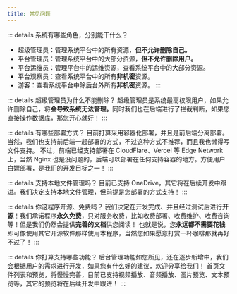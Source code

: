 ```yaml
---
title: 常见问题
---
```


::: details 系统有哪些角色，分别能干什么？
- 超级管理员：管理系统平台中的所有资源，<b>但不允许删除自己。</b>
- 平台管理员：管理系统平台中的大部分资源，<b>但不允许删除用户。</b>
- 平台运维员：管理平台中的运维资源，查看系统平台中的大部分资源。
- 平台观察员：查看系统平台中的所有<b>非机密</b>资源。
- 游客：查看系统平台中除后台外所有<b>非机密</b>资源。
:::

::: details 超级管理员为什么不能删除？
超级管理员是系统最高权限用户，如果允许删除自己，将<b>会导致系统无法管理。</b>同时我们也在后端进行了拦截判断，如果您直接操作数据库，那您开心就好！
:::

::: details 有哪些部署方式？
目前打算采用容器化部署，并且是前后端分离部署。当然，我们也支持前后端一起部署的方式，不过这种方式不推荐，而且我也懒得写文件支持。
不过，前端已经支持部署在 CloudFlare、Vercel 等 Edge Network 上，当然 Nginx 也是没问题的，后端可以部署在任何支持容器的地方。方便用户白嫖部署，是我们的开发目标之一！
:::

::: details 支持本地文件管理吗？
目前已支持 OneDrive，其它将在后续开发中跟进。我们决定支持本地文件管理，但前提是您部署的方式支持！
:::

::: details 你这程序开源、免费吗？
我们决定在开发完成、并且经过测试后进行<b>开源</b>！我们承诺程序<b>永久免费</b>，只对服务收费，比如收费部署、收费维护、收费咨询等！但是我们仍然会提供<b>完善的文档</b>供您阅读！
也就是说，您<b>永远都不需要花钱</b>即可像使用其它开源软件那样使用本程序，当然您如果愿意打赏一杯咖啡那就再好不过了！
:::

::: details 你打算支持哪些功能？
后台管理功能如您所见，还在逐步新增中，我们会根据用户的需求进行开发，如果您有什么好的建议，欢迎分享给我们！
首页文件列表和预览，将慢慢完善，目前已支持视频播放、音频播放、图片预览、文本预览等，其它的预览将在后续开发中跟进！
:::
